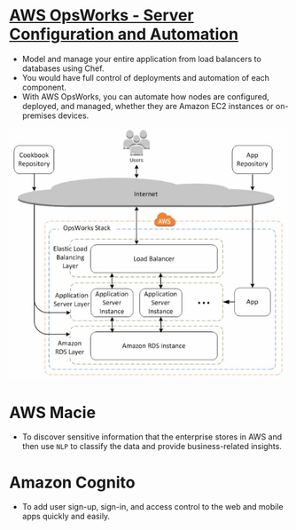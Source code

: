 
# [AWS OpsWorks - Server Configuration and Automation](https://stackshare.io/stackups/amazon-ec2-container-service-vs-aws-opswork)
- Model and manage your entire application from load balancers to databases using Chef.
- You would have full control of deployments and automation of each component.
- With AWS OpsWorks, you can automate how nodes are configured, deployed, and managed, whether they are Amazon EC2 instances or on-premises devices.

![img.png](../../1_HLDDesignComponents/10_Others_assests/aws_opsworks_img.png)

# AWS Macie
- To discover sensitive information that the enterprise stores in AWS and then use `NLP` to classify the data and provide business-related insights.

# Amazon Cognito
- To add user sign-up, sign-in, and access control to the web and mobile apps quickly and easily.
